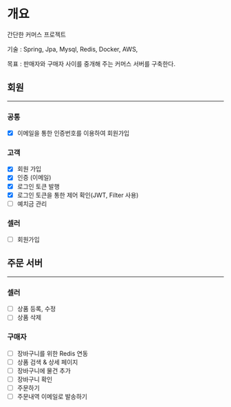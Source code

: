 # 개요

간단한 커머스 프로젝트

기술 : Spring, Jpa, Mysql, Redis, Docker, AWS,

목표 : 판매자와 구매자 사이를 중개해 주는 커머스 서버를 구축한다.

## 회원

- - -

### 공통

- [x] 이메일을 통한 인증번호를 이용하여 회원가입

### 고객

- [x] 회원 가입
- [x] 인증 (이메일)
- [x] 로그인 토큰 발행
- [x] 로그인 토큰을 통한 제어 확인(JWT, Filter 사용)
- [ ] 예치금 관리

### 셀러

- [ ] 회원가입

## 주문 서버

- - -

### 셀러

- [ ] 상품 등록, 수정
- [ ] 상품 삭제

### 구매자

- [ ] 장바구니를 위한 Redis 연동
- [ ] 상품 검색 & 상세 페이지
- [ ] 장바구니에 물건 추가
- [ ] 장바구니 확인
- [ ] 주문하기
- [ ] 주문내역 이메일로 발송하기
